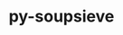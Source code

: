 ---
title: "py-soupsieve"
layout: cache
categories: [package, develop]
meta: {"compilers": ["none"], "num_specs": 50, "num_specs_by_stack": {"data-vis-sdk": 10, "e4s": 20, "e4s-neoverse-v2": 20, "root": 50}, "oss": ["ubuntu20.04", "ubuntu22.04"], "platforms": ["linux"], "stacks": ["data-vis-sdk", "e4s", "e4s-neoverse-v2", "root"], "targets": ["neoverse_v2", "x86_64_v3"], "versions": ["2.4.1"]}
spec_details: [{"compiler": "none", "hash": "2bqiz2kszeh7nomloujjv4n54eq2i4qy", "os": "ubuntu22.04", "platform": "linux", "size": "-", "stacks": ["e4s-neoverse-v2", "root"], "target": "neoverse_v2", "variants": ["build_system=python_pip"], "versions": ["2.4.1"]}, {"compiler": "none", "hash": "2mppmurbg52oxglhjwseft4fj2ia3vd2", "os": "ubuntu22.04", "platform": "linux", "size": "-", "stacks": ["e4s", "root"], "target": "x86_64_v3", "variants": ["build_system=python_pip"], "versions": ["2.4.1"]}, {"compiler": "none", "hash": "3tbgiuoxkmcz63bdlhf4ayatawbjtshw", "os": "ubuntu22.04", "platform": "linux", "size": "-", "stacks": ["e4s", "root"], "target": "x86_64_v3", "variants": ["build_system=python_pip"], "versions": ["2.4.1"]}, {"compiler": "none", "hash": "3xrfaaec76qong3nx43bpads3brmv5yi", "os": "ubuntu20.04", "platform": "linux", "size": "-", "stacks": ["data-vis-sdk", "root"], "target": "x86_64_v3", "variants": ["build_system=python_pip"], "versions": ["2.4.1"]}, {"compiler": "none", "hash": "5ctvowx2pinpzyuxz22fyqrvkbb64dtw", "os": "ubuntu22.04", "platform": "linux", "size": "-", "stacks": ["e4s", "root"], "target": "x86_64_v3", "variants": ["build_system=python_pip"], "versions": ["2.4.1"]}, {"compiler": "none", "hash": "5m3i3rz4gippxgv3jzaoniqdduzvlx5g", "os": "ubuntu22.04", "platform": "linux", "size": "-", "stacks": ["e4s-neoverse-v2", "root"], "target": "neoverse_v2", "variants": ["build_system=python_pip"], "versions": ["2.4.1"]}, {"compiler": "none", "hash": "5nxvqer6jlvkmvvs6jowelqk4iwk66it", "os": "ubuntu20.04", "platform": "linux", "size": "-", "stacks": ["data-vis-sdk", "root"], "target": "x86_64_v3", "variants": ["build_system=python_pip"], "versions": ["2.4.1"]}, {"compiler": "none", "hash": "5oxjngv5ccxqdj57menydlbge777m2wp", "os": "ubuntu22.04", "platform": "linux", "size": "-", "stacks": ["e4s-neoverse-v2", "root"], "target": "neoverse_v2", "variants": ["build_system=python_pip"], "versions": ["2.4.1"]}, {"compiler": "none", "hash": "5v6yg7svxv5i3qyxaagceyrfr2t32r2x", "os": "ubuntu20.04", "platform": "linux", "size": "-", "stacks": ["data-vis-sdk", "root"], "target": "x86_64_v3", "variants": ["build_system=python_pip"], "versions": ["2.4.1"]}, {"compiler": "none", "hash": "67ex3wxegcx53xbgaaen6f5vawi5xtau", "os": "ubuntu20.04", "platform": "linux", "size": "-", "stacks": ["data-vis-sdk", "root"], "target": "x86_64_v3", "variants": ["build_system=python_pip"], "versions": ["2.4.1"]}, {"compiler": "none", "hash": "6wk6ekvwkc73ba4poffuu5gjli55o4ec", "os": "ubuntu22.04", "platform": "linux", "size": "-", "stacks": ["e4s-neoverse-v2", "root"], "target": "neoverse_v2", "variants": ["build_system=python_pip"], "versions": ["2.4.1"]}, {"compiler": "none", "hash": "74wdwinjszmfevbjrvtktn3fyyk5du5b", "os": "ubuntu22.04", "platform": "linux", "size": "-", "stacks": ["e4s-neoverse-v2", "root"], "target": "neoverse_v2", "variants": ["build_system=python_pip"], "versions": ["2.4.1"]}, {"compiler": "none", "hash": "752kgvkfuydyn2nz7ihfaxdjintbtpt3", "os": "ubuntu22.04", "platform": "linux", "size": "-", "stacks": ["e4s-neoverse-v2", "root"], "target": "neoverse_v2", "variants": ["build_system=python_pip"], "versions": ["2.4.1"]}, {"compiler": "none", "hash": "7z3t3z2yeozoj3ubhlsbunjebuzwy5mg", "os": "ubuntu22.04", "platform": "linux", "size": "-", "stacks": ["e4s", "root"], "target": "x86_64_v3", "variants": ["build_system=python_pip"], "versions": ["2.4.1"]}, {"compiler": "none", "hash": "a73jvuqczp34bjpysighrm275lsh6rat", "os": "ubuntu22.04", "platform": "linux", "size": "-", "stacks": ["e4s-neoverse-v2", "root"], "target": "neoverse_v2", "variants": ["build_system=python_pip"], "versions": ["2.4.1"]}, {"compiler": "none", "hash": "avxprnxowp3lcyvrr56xcwv33d26cxie", "os": "ubuntu22.04", "platform": "linux", "size": "-", "stacks": ["e4s-neoverse-v2", "root"], "target": "neoverse_v2", "variants": ["build_system=python_pip"], "versions": ["2.4.1"]}, {"compiler": "none", "hash": "bh4ovvbj3f74gaczyg2sl5u4qe2zklmc", "os": "ubuntu22.04", "platform": "linux", "size": "-", "stacks": ["e4s-neoverse-v2", "root"], "target": "neoverse_v2", "variants": ["build_system=python_pip"], "versions": ["2.4.1"]}, {"compiler": "none", "hash": "copqk52ed6ndf4otzxyondq34jtaqy25", "os": "ubuntu22.04", "platform": "linux", "size": "-", "stacks": ["e4s", "root"], "target": "x86_64_v3", "variants": ["build_system=python_pip"], "versions": ["2.4.1"]}, {"compiler": "none", "hash": "cqmmkhsezy57rrquzs73wudamr57aox4", "os": "ubuntu22.04", "platform": "linux", "size": "-", "stacks": ["e4s-neoverse-v2", "root"], "target": "neoverse_v2", "variants": ["build_system=python_pip"], "versions": ["2.4.1"]}, {"compiler": "none", "hash": "duabdy7s3sopgedxyeyoi7b7s3z6jdty", "os": "ubuntu20.04", "platform": "linux", "size": "-", "stacks": ["data-vis-sdk", "root"], "target": "x86_64_v3", "variants": ["build_system=python_pip"], "versions": ["2.4.1"]}, {"compiler": "none", "hash": "icwsww535i4exgdlpvxlhvj2vospcdqm", "os": "ubuntu22.04", "platform": "linux", "size": "-", "stacks": ["e4s", "root"], "target": "x86_64_v3", "variants": ["build_system=python_pip"], "versions": ["2.4.1"]}, {"compiler": "none", "hash": "icz27f3zuv65wvhau2s5itqdeicmw762", "os": "ubuntu22.04", "platform": "linux", "size": "-", "stacks": ["e4s-neoverse-v2", "root"], "target": "neoverse_v2", "variants": ["build_system=python_pip"], "versions": ["2.4.1"]}, {"compiler": "none", "hash": "id5v4txjmxeyycsnmei5uix3ifgvhu6c", "os": "ubuntu20.04", "platform": "linux", "size": "-", "stacks": ["data-vis-sdk", "root"], "target": "x86_64_v3", "variants": ["build_system=python_pip"], "versions": ["2.4.1"]}, {"compiler": "none", "hash": "ikewbjtdrgovhrjhyfhzq3q2giwauj3f", "os": "ubuntu22.04", "platform": "linux", "size": "-", "stacks": ["e4s", "root"], "target": "x86_64_v3", "variants": ["build_system=python_pip"], "versions": ["2.4.1"]}, {"compiler": "none", "hash": "inqlbcbauvvmxgg7lfdeowyacuqqtp2b", "os": "ubuntu22.04", "platform": "linux", "size": "-", "stacks": ["e4s", "root"], "target": "x86_64_v3", "variants": ["build_system=python_pip"], "versions": ["2.4.1"]}, {"compiler": "none", "hash": "kk7xqxhxkjd7g3t6kd5ehjdtl64hw3vb", "os": "ubuntu20.04", "platform": "linux", "size": "-", "stacks": ["data-vis-sdk", "root"], "target": "x86_64_v3", "variants": ["build_system=python_pip"], "versions": ["2.4.1"]}, {"compiler": "none", "hash": "lb35lujiqwnybxrkfd2pgjrcpehaoxee", "os": "ubuntu22.04", "platform": "linux", "size": "-", "stacks": ["e4s-neoverse-v2", "root"], "target": "neoverse_v2", "variants": ["build_system=python_pip"], "versions": ["2.4.1"]}, {"compiler": "none", "hash": "lgamtckmhcfph6e6yun5lqxnmczf6z2l", "os": "ubuntu20.04", "platform": "linux", "size": "-", "stacks": ["data-vis-sdk", "root"], "target": "x86_64_v3", "variants": ["build_system=python_pip"], "versions": ["2.4.1"]}, {"compiler": "none", "hash": "mbkl6aq2sjycexdiytori776x77kynt4", "os": "ubuntu22.04", "platform": "linux", "size": "-", "stacks": ["e4s-neoverse-v2", "root"], "target": "neoverse_v2", "variants": ["build_system=python_pip"], "versions": ["2.4.1"]}, {"compiler": "none", "hash": "nd46jmgkirgwniva3p4cufntas5jf2qm", "os": "ubuntu22.04", "platform": "linux", "size": "-", "stacks": ["e4s", "root"], "target": "x86_64_v3", "variants": ["build_system=python_pip"], "versions": ["2.4.1"]}, {"compiler": "none", "hash": "ne27zcett7zgonj2d65g6vaaxaykxq7p", "os": "ubuntu22.04", "platform": "linux", "size": "-", "stacks": ["e4s", "root"], "target": "x86_64_v3", "variants": ["build_system=python_pip"], "versions": ["2.4.1"]}, {"compiler": "none", "hash": "nxl72m2ng3ktgnxo5nala6wtagop2nid", "os": "ubuntu22.04", "platform": "linux", "size": "-", "stacks": ["e4s", "root"], "target": "x86_64_v3", "variants": ["build_system=python_pip"], "versions": ["2.4.1"]}, {"compiler": "none", "hash": "paj3kbz32fl6ngbfkidy4tjd64ldowul", "os": "ubuntu22.04", "platform": "linux", "size": "-", "stacks": ["e4s-neoverse-v2", "root"], "target": "neoverse_v2", "variants": ["build_system=python_pip"], "versions": ["2.4.1"]}, {"compiler": "none", "hash": "q2i3affy332xy4lrky3ny4gvpm2qx2bs", "os": "ubuntu22.04", "platform": "linux", "size": "-", "stacks": ["e4s", "root"], "target": "x86_64_v3", "variants": ["build_system=python_pip"], "versions": ["2.4.1"]}, {"compiler": "none", "hash": "q75ajtsimiu5smmhb27lrfktp4g3pdqi", "os": "ubuntu22.04", "platform": "linux", "size": "-", "stacks": ["e4s", "root"], "target": "x86_64_v3", "variants": ["build_system=python_pip"], "versions": ["2.4.1"]}, {"compiler": "none", "hash": "rdmtu4v5zetm3m6urm7iribinkztbaxq", "os": "ubuntu20.04", "platform": "linux", "size": "-", "stacks": ["data-vis-sdk", "root"], "target": "x86_64_v3", "variants": ["build_system=python_pip"], "versions": ["2.4.1"]}, {"compiler": "none", "hash": "rtad6fbvwa7dovigoxmzaqlvx2xsaxgd", "os": "ubuntu22.04", "platform": "linux", "size": "-", "stacks": ["e4s-neoverse-v2", "root"], "target": "neoverse_v2", "variants": ["build_system=python_pip"], "versions": ["2.4.1"]}, {"compiler": "none", "hash": "svjms44ajyawwglinu4m6cldoo6q6uqw", "os": "ubuntu22.04", "platform": "linux", "size": "-", "stacks": ["e4s-neoverse-v2", "root"], "target": "neoverse_v2", "variants": ["build_system=python_pip"], "versions": ["2.4.1"]}, {"compiler": "none", "hash": "ta7abmzmnnhnjr6sp5c63zp4zli22l4s", "os": "ubuntu22.04", "platform": "linux", "size": "-", "stacks": ["e4s-neoverse-v2", "root"], "target": "neoverse_v2", "variants": ["build_system=python_pip"], "versions": ["2.4.1"]}, {"compiler": "none", "hash": "tfem7dlzlldcpxgk4bqmryti4uuk2y5a", "os": "ubuntu22.04", "platform": "linux", "size": "-", "stacks": ["e4s", "root"], "target": "x86_64_v3", "variants": ["build_system=python_pip"], "versions": ["2.4.1"]}, {"compiler": "none", "hash": "tkptd33hdtiw5s2xcpbdymfy2tpvivzc", "os": "ubuntu22.04", "platform": "linux", "size": "-", "stacks": ["e4s", "root"], "target": "x86_64_v3", "variants": ["build_system=python_pip"], "versions": ["2.4.1"]}, {"compiler": "none", "hash": "ulrcebl7i6khyv7jgprawj74atwhkohd", "os": "ubuntu20.04", "platform": "linux", "size": "-", "stacks": ["data-vis-sdk", "root"], "target": "x86_64_v3", "variants": ["build_system=python_pip"], "versions": ["2.4.1"]}, {"compiler": "none", "hash": "w7vphgdwhkrkykxl524armmasi47ddea", "os": "ubuntu22.04", "platform": "linux", "size": "-", "stacks": ["e4s", "root"], "target": "x86_64_v3", "variants": ["build_system=python_pip"], "versions": ["2.4.1"]}, {"compiler": "none", "hash": "wdfianbvqx6n62lxyjlj3ogf6ywmjfue", "os": "ubuntu22.04", "platform": "linux", "size": "-", "stacks": ["e4s", "root"], "target": "x86_64_v3", "variants": ["build_system=python_pip"], "versions": ["2.4.1"]}, {"compiler": "none", "hash": "wks5uhk7qf6iyfu6rapk3l2ttw7yaucf", "os": "ubuntu22.04", "platform": "linux", "size": "-", "stacks": ["e4s-neoverse-v2", "root"], "target": "neoverse_v2", "variants": ["build_system=python_pip"], "versions": ["2.4.1"]}, {"compiler": "none", "hash": "wxznrktat2onnnpwy2tcsfpkowonaxkc", "os": "ubuntu22.04", "platform": "linux", "size": "-", "stacks": ["e4s", "root"], "target": "x86_64_v3", "variants": ["build_system=python_pip"], "versions": ["2.4.1"]}, {"compiler": "none", "hash": "y6hhbfs56spyvvpava6hsbencinwm542", "os": "ubuntu22.04", "platform": "linux", "size": "-", "stacks": ["e4s-neoverse-v2", "root"], "target": "neoverse_v2", "variants": ["build_system=python_pip"], "versions": ["2.4.1"]}, {"compiler": "none", "hash": "ychnaq4xel7jpfu5lgweoo4d5y54qolz", "os": "ubuntu22.04", "platform": "linux", "size": "-", "stacks": ["e4s", "root"], "target": "x86_64_v3", "variants": ["build_system=python_pip"], "versions": ["2.4.1"]}, {"compiler": "none", "hash": "yyd2hci5hfsfoxry4xasdumjnkxlha3r", "os": "ubuntu22.04", "platform": "linux", "size": "-", "stacks": ["e4s-neoverse-v2", "root"], "target": "neoverse_v2", "variants": ["build_system=python_pip"], "versions": ["2.4.1"]}, {"compiler": "none", "hash": "zqt3ivuxrxdmo6hgztws7f2xw462lm6u", "os": "ubuntu22.04", "platform": "linux", "size": "-", "stacks": ["e4s", "root"], "target": "x86_64_v3", "variants": ["build_system=python_pip"], "versions": ["2.4.1"]}]
---